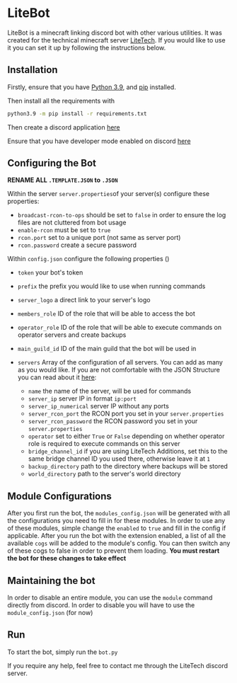 # LiteBot
LiteBot is a minecraft linking discord bot with other various utilities. It was created for the technical minecraft server [LiteTech](http://discord.litetech.cf). If you would like to use it you can set it up by following the instructions below.

## Installation
Firstly, ensure that you have [Python 3.9](https://www.python.org/downloads/), and [pip](https://pip.pypa.io/en/stable/installing/) installed.

Then install all the requirements with

```bash
python3.9 -m pip install -r requirements.txt
```
Then create a discord application [here](https://discordpy.readthedocs.io/en/latest/discord.html)

Ensure that you have developer mode enabled on discord [here](https://discordia.me/en/developer-mode)

## Configuring the Bot
**RENAME ALL `.TEMPLATE.JSON` to `.JSON`**

Within the server `server.properties`of your server(s) configure these properties:
* `broadcast-rcon-to-ops` should be set to `false` in order to ensure the log files are not cluttered from bot usage
* `enable-rcon` must be set to `true`
* `rcon.port` set to a unique port (not same as server port)
* `rcon.password` create a secure password

Within `config.json` configure the following properties ()
* `token` your bot's token
* `prefix` the prefix you would like to use when running commands
* `server_logo` a direct link to your server's logo
* `members_role` ID of the role that will be able to access the bot
* `operator_role` ID of the role that will be able to execute commands on operator servers and create backups
* `main_guild_id` ID of the main guild that the bot will be used in

* `servers` Array of the configuration of all servers. You can add as many as you would like. If you are not comfortable with the JSON Structure you can read about it [here](https://www.digitalocean.com/community/tutorials/an-introduction-to-json):
    * `name` the name of the server, will be used for commands
    * `server_ip` server IP in format `ip:port`
    * `server_ip_numerical` server IP without any ports
    * `server_rcon_port` the RCON port you set in your `server.properties`
    * `server_rcon_password` the RCON password you set in your `server.properties`
    * `operator` set to either `True` or `False` depending on whether operator role is required to execute commands on this server
    * `bridge_channel_id` if you are using LiteTech Additions, set this to the same bridge channel ID you used there, otherwise leave it at `1`
    * `backup_directory` path to the directory where backups will be stored
    * `world_directory` path to the server's world directory

## Module Configurations
After you first run the bot, the `modules_config.json` will be generated with all the configurations you need to fill in for these modules.
In order to use any of these modules, simple change the `enabled` to `true` and fill in the config if applicable. After you run the bot with
the extension enabled, a list of all the available `cogs` will be added to the module's config. You can then switch any of these cogs to false
in order to prevent them loading. **You must restart the bot for these changes to take effect**

## Maintaining the bot
In order to disable an entire module, you can use the `module` command directly from discord. In order to disable you will have to use the 
`module_config.json` (for now)

## Run
To start the bot, simply run the `bot.py`

If you require any help, feel free to contact me through the LiteTech discord server.
    
